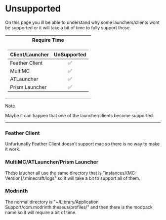 # Unsupported

On this page you ill be able to understand why some launchers/clients wont be supported or it will take a bit of time to fully support those.

<table>
<tr>
        <th>Require Time</th>
</tr>
<tr><td>
    
| Client/Launcher | UnSupported |
| ------- | :-------: |
| Feather Client| :white_check_mark: |
| MultiMC   | :white_check_mark: |
| ATLauncher   |  :white_check_mark: |
| Prism Launcher   | :white_check_mark:  |

</td></tr>
</table>

> [!Note]
> Maybe it can happen that one of the launcher/clients become supported.

---

### Feather Client

Unfurtunatly Feather Client doesn't support mac so there is no way to make it work.

### MultiMC/ATLauncher/Prism Launcher

These laucher all use the same directory that is "instances/{MC-Version}/.minecraft/logs" so it will take a bit to support all of them.

### Modrinth

The normal directory is "~/Library/Application Support/com.modrinth.theseus/profiles/" and then there is the modpack name so it will require a bit of time.
